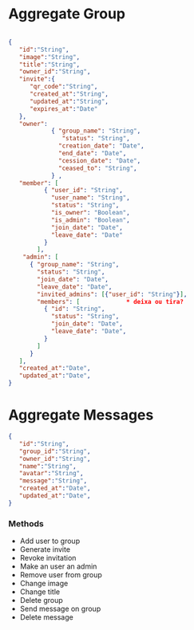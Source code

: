 # Aggregate Group

```json

{
   "id":"String",
   "image":"String",
   "title":"String",
   "owner_id":"String",
   "invite":{
      "qr_code":"String",
      "created_at":"String",
      "updated_at":"String",
      "expires_at":"Date"
   },
   "owner":  
            { "group_name": "String",
               "status": "String",
              "creation_date": "Date",
              "end_date": "Date",
              "cession_date": "Date",
              "ceased_to": "String",
            } , 
   "member": [
          { "user_id": "String",
            "user_name": "String",
            "status": "String",
            "is_owner": "Boolean",
            "is_admin": "Boolean",
            "join_date": "Date",
            "leave_date": "Date"
          }
        ],
    "admin": [
      { "group_name": "String",
        "status": "String",
        "join_date": "Date",
        "leave_date": "Date",
        "invited_admins": [{"user_id": "String"}],
        "members": [             * deixa ou tira?
          { "id": "String",
            "status": "String",
            "join_date": "Date",
            "leave_date": "Date",
          }
        ]
      } 
   ],
   "created_at":"Date",
   "updated_at":"Date",
}

```

# Aggregate Messages

```json
{
   "id":"String",
   "group_id":"String",
   "owner_id":"String",
   "name":"String",
   "avatar":"String",
   "message":"String",
   "created_at":"Date",
   "updated_at":"Date",
}
```

### Methods 

- Add user to group 
- Generate invite 
- Revoke invitation
- Make an user an admin
- Remove user from group
- Change image
- Change title
- Delete group
- Send message on group
- Delete message
